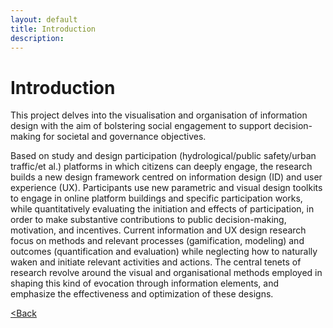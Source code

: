 ```yaml
---
layout: default
title: Introduction
description: 
---
```


# Introduction

This project delves into the visualisation and organisation of information design with the aim of bolstering social engagement to support decision-making for societal and governance objectives.

Based on study and design participation (hydrological/public safety/urban traffic/et al.) platforms in which citizens can deeply engage, the research builds a new design framework centred on information design (ID) and user experience (UX). Participants use new parametric and visual design toolkits to engage in online platform buildings and specific participation works, while quantitatively evaluating the initiation and effects of participation, in order to make substantive contributions to public decision-making, motivation, and incentives. Current information and UX design research focus on methods and relevant processes (gamification, modeling) and outcomes (quantification and evaluation) while neglecting how to naturally waken and initiate relevant activities and actions. The central tenets of research revolve around the visual and organisational methods employed in shaping this kind of evocation through information elements, and emphasize the effectiveness and optimization of these designs.


[<Back](./)

